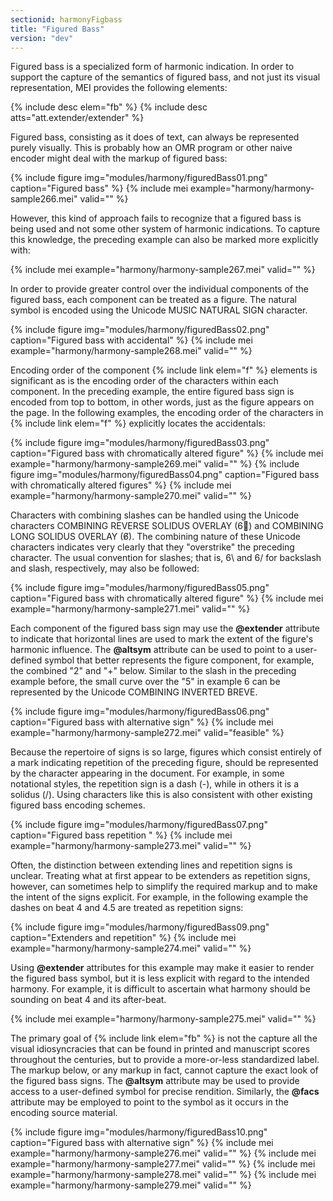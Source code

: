 ```yaml
---
sectionid: harmonyFigbass
title: "Figured Bass"
version: "dev"
---
```


Figured bass is a specialized form of harmonic indication. In order to support the capture of the semantics of figured bass, and not just its visual representation, MEI provides the following elements:

{% include desc elem="fb" %}
{% include desc atts="att.extender/extender" %}

Figured bass, consisting as it does of text, can always be represented purely visually. This is probably how an OMR program or other naive encoder might deal with the markup of figured bass:

{% include figure img="modules/harmony/figuredBass01.png" caption="Figured bass" %}
{% include mei example="harmony/harmony-sample266.mei" valid="" %}

However, this kind of approach fails to recognize that a figured bass is being used and not some other system of harmonic indications. To capture this knowledge, the preceding example can also be marked more explicitly with:

{% include mei example="harmony/harmony-sample267.mei" valid="" %}

In order to provide greater control over the individual components of the figured bass, each component can be treated as a figure. The natural symbol is encoded using the Unicode MUSIC NATURAL SIGN character.

{% include figure img="modules/harmony/figuredBass02.png" caption="Figured bass with accidental" %}
{% include mei example="harmony/harmony-sample268.mei" valid="" %}

Encoding order of the component {% include link elem="f" %} elements is significant as is the encoding order of the characters within each component. In the preceding example, the entire figured bass sign is encoded from top to bottom, in other words, just as the figure appears on the page. In the following examples, the encoding order of the characters in {% include link elem="f" %} explicitly locates the accidentals:

{% include figure img="modules/harmony/figuredBass03.png" caption="Figured bass with chromatically altered figure" %}
{% include mei example="harmony/harmony-sample269.mei" valid="" %}
{% include figure img="modules/harmony/figuredBass04.png" caption="Figured bass with chromatically altered figures" %}
{% include mei example="harmony/harmony-sample270.mei" valid="" %}

Characters with combining slashes can be handled using the Unicode characters COMBINING REVERSE SOLIDUS OVERLAY (6⃥) and COMBINING LONG SOLIDUS OVERLAY (6̸). The combining nature of these Unicode characters indicates very clearly that they "overstrike" the preceding character. The usual convention for slashes; that is, 6\ and 6/ for backslash and slash, respectively, may also be followed:

{% include figure img="modules/harmony/figuredBass05.png" caption="Figured bass with chromatically altered figure" %}
{% include mei example="harmony/harmony-sample271.mei" valid="" %}

Each component of the figured bass sign may use the **@extender** attribute to indicate that horizontal lines are used to mark the extent of the figure's harmonic influence. The **@altsym** attribute can be used to point to a user-defined symbol that better represents the figure component, for example, the combined "2" and "+" below. Similar to the slash in the preceding example before, the small curve over the "5" in example 6 can be represented by the Unicode COMBINING INVERTED BREVE.

{% include figure img="modules/harmony/figuredBass06.png" caption="Figured bass with alternative sign" %}
{% include mei example="harmony/harmony-sample272.mei" valid="feasible" %}

Because the repertoire of signs is so large, figures which consist entirely of a mark indicating repetition of the preceding figure, should be represented by the character appearing in the document. For example, in some notational styles, the repetition sign is a dash (-), while in others it is a solidus (/). Using characters like this is also consistent with other existing figured bass encoding schemes.

{% include figure img="modules/harmony/figuredBass07.png" caption="Figured bass repetition " %}
{% include mei example="harmony/harmony-sample273.mei" valid="" %}

Often, the distinction between extending lines and repetition signs is unclear. Treating what at first appear to be extenders as repetition signs, however, can sometimes help to simplify the required markup and to make the intent of the signs explicit. For example, in the following example the dashes on beat 4 and 4.5 are treated as repetition signs:

{% include figure img="modules/harmony/figuredBass09.png" caption="Extenders and repetition" %}
{% include mei example="harmony/harmony-sample274.mei" valid="" %}

Using **@extender** attributes for this example may make it easier to render the figured bass symbol, but it is less explicit with regard to the intended harmony. For example, it is difficult to ascertain what harmony should be sounding on beat 4 and its after-beat.

{% include mei example="harmony/harmony-sample275.mei" valid="" %}

The primary goal of {% include link elem="fb" %} is not the capture all the visual idiosyncracies that can be found in printed and manuscript scores throughout the centuries, but to provide a more-or-less standardized label. The markup below, or any markup in fact, cannot capture the exact look of the figured bass signs. The **@altsym** attribute may be used to provide access to a user-defined symbol for precise rendition. Similarly, the **@facs** attribute may be employed to point to the symbol as it occurs in the encoding source material.

{% include figure img="modules/harmony/figuredBass10.png" caption="Figured bass with alternative sign" %}
{% include mei example="harmony/harmony-sample276.mei" valid="" %}
{% include mei example="harmony/harmony-sample277.mei" valid="" %}
{% include mei example="harmony/harmony-sample278.mei" valid="" %}
{% include mei example="harmony/harmony-sample279.mei" valid="" %}
